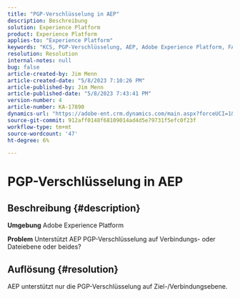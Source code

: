 ```yaml
---
title: "PGP-Verschlüsselung in AEP"
description: Beschreibung
solution: Experience Platform
product: Experience Platform
applies-to: "Experience Platform"
keywords: "KCS, PGP-Verschlüsselung, AEP, Adobe Experience Platform, FAQ"
resolution: Resolution
internal-notes: null
bug: false
article-created-by: Jim Menn
article-created-date: "5/8/2023 7:10:26 PM"
article-published-by: Jim Menn
article-published-date: "5/8/2023 7:43:41 PM"
version-number: 4
article-number: KA-17890
dynamics-url: "https://adobe-ent.crm.dynamics.com/main.aspx?forceUCI=1&pagetype=entityrecord&etn=knowledgearticle&id=7e8391f8-d3ed-ed11-8849-6045bd006c82"
source-git-commit: 912aff0148f68109014ad4d5e79731f5efc0f23f
workflow-type: tm+mt
source-wordcount: '47'
ht-degree: 6%

---
```


# PGP-Verschlüsselung in AEP

## Beschreibung {#description}


<b>Umgebung</b>
Adobe Experience Platform

<b>Problem</b>
Unterstützt AEP PGP-Verschlüsselung auf Verbindungs- oder Dateiebene oder beides?


## Auflösung {#resolution}


AEP unterstützt nur die PGP-Verschlüsselung auf Ziel-/Verbindungsebene.
